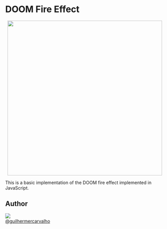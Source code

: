 # DOOM Fire Effect

<p align="center">
    <img src="https://github.com/guilhermercarvalho/doom-fire-effect/blob/main/doom-fire-effect.gif?raw=true" width="490">
</p>

This is a basic implementation of the DOOM fire effect implemented in JavaScript.

## Author

[<img src="https://avatars.githubusercontent.com/u/43327591?v=4&s=115"><br>@guilhermercarvalho](https://github.com/guilhermercarvalho)
